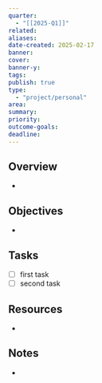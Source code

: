 ```yaml
---
quarter:
  - "[[2025-Q1]]"
related: 
aliases: 
date-created: 2025-02-17
banner: 
cover: 
banner-y: 
tags: 
publish: true
type:
  - "project/personal"
area: 
summary: 
priority: 
outcome-goals: 
deadline:
---
```


## Overview
- 

## Objectives
- 

## Tasks
- [ ] first task
- [ ] second task

## Resources
- 

## Notes
-